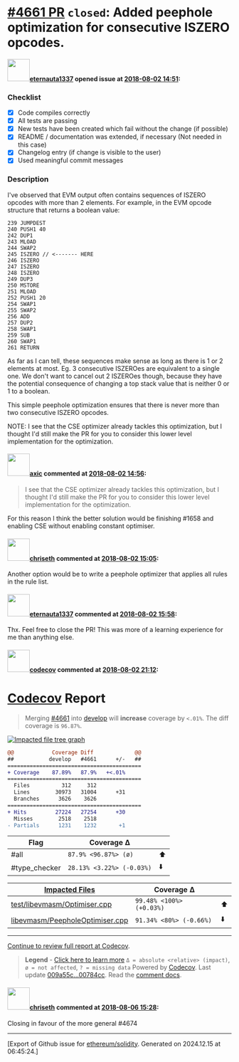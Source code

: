 # [\#4661 PR](https://github.com/ethereum/solidity/pull/4661) `closed`: Added peephole optimization for consecutive ISZERO opcodes.

#### <img src="https://avatars.githubusercontent.com/u/550409?u=8a9c1866e2239e265861f72d7bbd3f3b1358ae6b&v=4" width="50">[eternauta1337](https://github.com/eternauta1337) opened issue at [2018-08-02 14:51](https://github.com/ethereum/solidity/pull/4661):

### Checklist
- [x] Code compiles correctly
- [x] All tests are passing
- [x] New tests have been created which fail without the change (if possible)
- [x] README / documentation was extended, if necessary (Not needed in this case)
- [x] Changelog entry (if change is visible to the user)
- [x] Used meaningful commit messages

### Description

I've observed that EVM output often contains sequences of ISZERO opcodes with more than 2 elements. For example, in the EVM opcode structure that returns a boolean value:

```
239 JUMPDEST
240 PUSH1 40
242 DUP1
243 MLOAD
244 SWAP2
245 ISZERO // <------- HERE
246 ISZERO
247 ISZERO
248 ISZERO
249 DUP3
250 MSTORE
251 MLOAD
252 PUSH1 20
254 SWAP1
255 SWAP2
256 ADD
257 DUP2
258 SWAP1
259 SUB
260 SWAP1
261 RETURN
```

As far as I can tell, these sequences make sense as long as there is 1 or 2 elements at most. Eg. 3 consecutive ISZEROes are equivalent to a single one. We don't want to cancel out 2 ISZEROes though, because they have the potential consequence of changing a top stack value that is neither 0 or 1 to a boolean.  

This simple peephole optimization ensures that there is never more than two consecutive ISZERO opcodes.

NOTE:
I see that the CSE optimizer already tackles this optimization, but I thought I'd still make the PR for you to consider this lower level implementation for the optimization. 

#### <img src="https://avatars.githubusercontent.com/u/20340?v=4" width="50">[axic](https://github.com/axic) commented at [2018-08-02 14:56](https://github.com/ethereum/solidity/pull/4661#issuecomment-409956112):

> I see that the CSE optimizer already tackles this optimization, but I thought I'd still make the PR for you to consider this lower level implementation for the optimization.

For this reason I think the better solution would be finishing #1658 and enabling CSE without enabling constant optimiser.

#### <img src="https://avatars.githubusercontent.com/u/9073706?v=4" width="50">[chriseth](https://github.com/chriseth) commented at [2018-08-02 15:05](https://github.com/ethereum/solidity/pull/4661#issuecomment-409959601):

Another option would be to write a peephole optimizer that applies all rules in the rule list.

#### <img src="https://avatars.githubusercontent.com/u/550409?u=8a9c1866e2239e265861f72d7bbd3f3b1358ae6b&v=4" width="50">[eternauta1337](https://github.com/eternauta1337) commented at [2018-08-02 15:58](https://github.com/ethereum/solidity/pull/4661#issuecomment-409977796):

Thx. Feel free to close the PR! This was more of a learning experience for me than anything else.

#### <img src="https://avatars.githubusercontent.com/in/254?v=4" width="50">[codecov](https://github.com/apps/codecov) commented at [2018-08-02 21:12](https://github.com/ethereum/solidity/pull/4661#issuecomment-410069557):

# [Codecov](https://codecov.io/gh/ethereum/solidity/pull/4661?src=pr&el=h1) Report
> Merging [#4661](https://codecov.io/gh/ethereum/solidity/pull/4661?src=pr&el=desc) into [develop](https://codecov.io/gh/ethereum/solidity/commit/009a55c82d22f08fd207739d7b8aeff215fb7c03?src=pr&el=desc) will **increase** coverage by `<.01%`.
> The diff coverage is `96.87%`.

[![Impacted file tree graph](https://codecov.io/gh/ethereum/solidity/pull/4661/graphs/tree.svg?width=650&height=150&src=pr&token=87PGzVEwU0)](https://codecov.io/gh/ethereum/solidity/pull/4661?src=pr&el=tree)

```diff
@@            Coverage Diff             @@
##           develop   #4661      +/-   ##
==========================================
+ Coverage    87.89%   87.9%   +<.01%     
==========================================
  Files          312     312              
  Lines        30973   31004      +31     
  Branches      3626    3626              
==========================================
+ Hits         27224   27254      +30     
  Misses        2518    2518              
- Partials      1231    1232       +1
```

| Flag | Coverage Δ | |
|---|---|---|
| #all | `87.9% <96.87%> (ø)` | :arrow_up: |
| #type_checker | `28.13% <3.22%> (-0.03%)` | :arrow_down: |

| [Impacted Files](https://codecov.io/gh/ethereum/solidity/pull/4661?src=pr&el=tree) | Coverage Δ | |
|---|---|---|
| [test/libevmasm/Optimiser.cpp](https://codecov.io/gh/ethereum/solidity/pull/4661/diff?src=pr&el=tree#diff-dGVzdC9saWJldm1hc20vT3B0aW1pc2VyLmNwcA==) | `99.48% <100%> (+0.03%)` | :arrow_up: |
| [libevmasm/PeepholeOptimiser.cpp](https://codecov.io/gh/ethereum/solidity/pull/4661/diff?src=pr&el=tree#diff-bGliZXZtYXNtL1BlZXBob2xlT3B0aW1pc2VyLmNwcA==) | `91.34% <80%> (-0.66%)` | :arrow_down: |

------

[Continue to review full report at Codecov](https://codecov.io/gh/ethereum/solidity/pull/4661?src=pr&el=continue).
> **Legend** - [Click here to learn more](https://docs.codecov.io/docs/codecov-delta)
> `Δ = absolute <relative> (impact)`, `ø = not affected`, `? = missing data`
> Powered by [Codecov](https://codecov.io/gh/ethereum/solidity/pull/4661?src=pr&el=footer). Last update [009a55c...00784cc](https://codecov.io/gh/ethereum/solidity/pull/4661?src=pr&el=lastupdated). Read the [comment docs](https://docs.codecov.io/docs/pull-request-comments).

#### <img src="https://avatars.githubusercontent.com/u/9073706?v=4" width="50">[chriseth](https://github.com/chriseth) commented at [2018-08-06 15:28](https://github.com/ethereum/solidity/pull/4661#issuecomment-410748015):

Closing in favour of the more general #4674


-------------------------------------------------------------------------------



[Export of Github issue for [ethereum/solidity](https://github.com/ethereum/solidity). Generated on 2024.12.15 at 06:45:24.]

